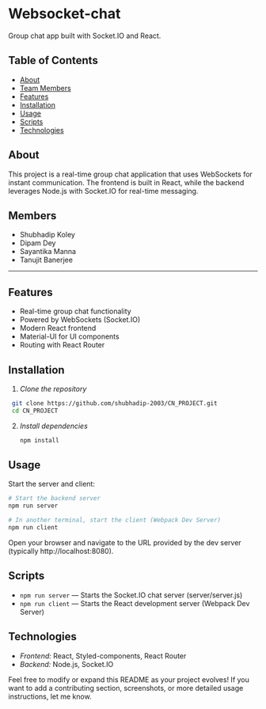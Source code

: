 # Websocket-chat

Group chat app built with Socket.IO and React.

## Table of Contents

- [About](#about)
- [Team Members](#members)
- [Features](#features)
- [Installation](#installation)
- [Usage](#usage)
- [Scripts](#scripts)
- [Technologies](#technologies)


## About

This project is a real-time group chat application that uses WebSockets for instant communication. The frontend is built in React, while the backend leverages Node.js with Socket.IO for real-time messaging.

## Members

- Shubhadip Koley
- Dipam Dey
- Sayantika Manna
- Tanujit Banerjee

---

## Features

- Real-time group chat functionality
- Powered by WebSockets (Socket.IO)
- Modern React frontend
- Material-UI for UI components
- Routing with React Router

## Installation

1. *Clone the repository*
  ```bash
   git clone https://github.com/shubhadip-2003/CN_PROJECT.git
   cd CN_PROJECT
   ``` 

2. *Install dependencies*
   ```bash
   npm install
   ```

## Usage

Start the server and client:

```bash
# Start the backend server
npm run server

# In another terminal, start the client (Webpack Dev Server)
npm run client
```


Open your browser and navigate to the URL provided by the dev server (typically http://localhost:8080).

## Scripts

- `npm run server` — Starts the Socket.IO chat server (server/server.js)
- `npm run client` — Starts the React development server (Webpack Dev Server)

## Technologies

- *Frontend:* React, Styled-components, React Router
- *Backend:* Node.js, Socket.IO



Feel free to modify or expand this README as your project evolves! If you want to add a contributing section, screenshots, or more detailed usage instructions, let me know.